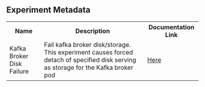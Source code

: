 ## Experiment Metadata

<table>
<tr>
<th> Name </th>
<th> Description </th>
<th> Documentation Link </th>
</tr>
<tr>
 <td> Kafka Broker Disk Failure </td>
 <td> Fail kafka broker disk/storage. This experiment causes forced detach of specified disk serving as storage for the Kafka broker pod </td>
 <td>  <a href="https://docs.litmuschaos.io/docs/kafka-broker-disk-failure/"> Here </a> </td>
 </tr>
 </table>